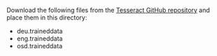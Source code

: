 Download the following files from the [Tesseract GitHub repository](https://github.com/tesseract-ocr/tessdata)
and place them in this directory:

- deu.traineddata
- eng.traineddata
- osd.traineddata
